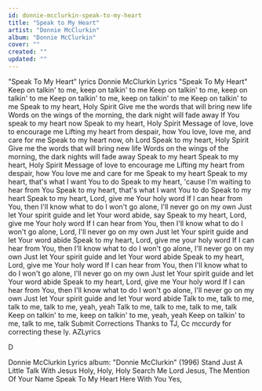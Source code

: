```yaml
---
id: donnie-mcclurkin-speak-to-my-heart
title: "Speak to My Heart"
artist: "Donnie McClurkin"
album: "Donnie McClurkin"
cover: ""
created: ""
updated: ""
---
```


"Speak To My Heart" lyrics
Donnie McClurkin Lyrics
"Speak To My Heart"
Keep on talkin' to me, keep on talkin' to me
Keep on talkin' to me, keep on talkin' to me
Keep on talkin' to me, keep on talkin' to me
Keep on talkin' to me
Speak to my heart, Holy Spirit
Give me the words that will bring new life
Words on the wings of the morning, the dark night will fade away
If You speak to my heart now
Speak to my heart, Holy Spirit
Message of love, love to encourage me
Lifting my heart from despair, how You love, love me, and care for me
Speak to my heart now, oh Lord
Speak to my heart, Holy Spirit
Give me the words that will bring new life
Words on the wings of the morning, the dark nights will fade away
Speak to my heart
Speak to my heart, Holy Spirit
Message of love to encourage me
Lifting my heart from despair, how You love me and care for me
Speak to my heart
Speak to my heart, that's what I want You to do
Speak to my heart, 'cause I'm waiting to hear from You
Speak to my heart, that's what I want You to do
Speak to my heart
Speak to my heart, Lord, give me Your holy word
If I can hear from You, then I'll know what to do
I won't go alone, I'll never go on my own
Just let Your spirit guide and let Your word abide, say
Speak to my heart, Lord, give me Your holy word
If I can hear from You, then I'll know what to do
I won't go alone, Lord, I'll never go on my own
Just let Your spirit guide and let Your word abide
Speak to my heart, Lord, give me your holy word
If I can hear from You, then I'll know what to do
I won't go alone, I'll never go on my own
Just let Your spirit guide and let Your word abide
Speak to my heart, Lord, give me Your holy word
If I can hear from You, then I'll know what to do
I won't go alone, I'll never go on my own
Just let Your spirit guide and let Your word abide
Speak to my heart, Lord, give me Your holy word
If I can hear from You, then I'll know what to do
I won't go alone, I'll never go on my own
Just let Your spirit guide and let Your word abide
Talk to me, talk to me, talk to me, talk to me, yeah, yeah
Talk to me, talk to me, talk to me, talk
Keep on talkin' to me, keep on talkin' to me, yeah, yeah
Keep on talkin' to me, talk to me, talk
 Submit Corrections
Thanks to TJ, Cc mccurdy for correcting these ly.
AZLyrics
 
D
 
Donnie McClurkin Lyrics
album: "Donnie McClurkin" (1996)
Stand
Just A Little Talk With Jesus
Holy, Holy, Holy
Search Me Lord
Jesus, The Mention Of Your Name
Speak To My Heart
Here With You
Yes,